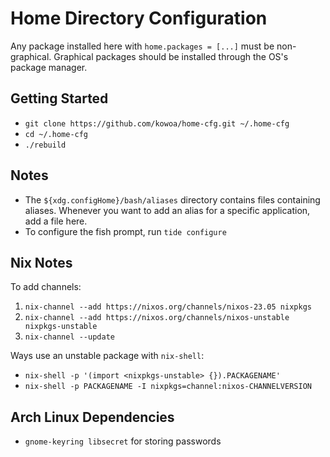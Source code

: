 # Home Directory Configuration

Any package installed here with `home.packages = [...]` must be non-graphical.
Graphical packages should be installed through the OS's package manager.

## Getting Started

- `git clone https://github.com/kowoa/home-cfg.git ~/.home-cfg`
- `cd ~/.home-cfg`
- `./rebuild`

## Notes

- The `${xdg.configHome}/bash/aliases` directory contains files containing aliases.
  Whenever you want to add an alias for a specific application, add a file here.
- To configure the fish prompt, run `tide configure`

## Nix Notes

To add channels:
1. `nix-channel --add https://nixos.org/channels/nixos-23.05 nixpkgs`
1. `nix-channel --add https://nixos.org/channels/nixos-unstable nixpkgs-unstable`
1. `nix-channel --update`

Ways use an unstable package with `nix-shell`:
- `nix-shell -p '(import <nixpkgs-unstable> {}).PACKAGENAME'`
- `nix-shell -p PACKAGENAME -I nixpkgs=channel:nixos-CHANNELVERSION`

## Arch Linux Dependencies

- `gnome-keyring libsecret` for storing passwords

